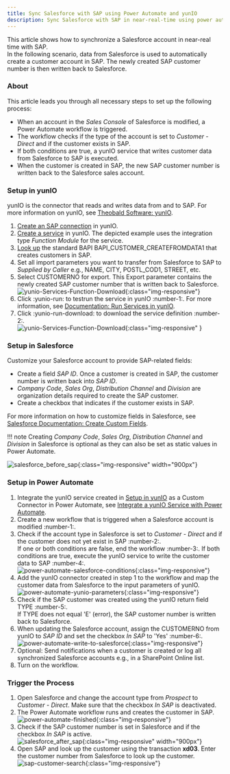 ```yaml
---
title: Sync Salesforce with SAP using Power Automate and yunIO
description: Sync Salesforce with SAP in near-real-time using power automate and yunIO
---
```


This article shows how to synchronize a Salesforce account in near-real time with SAP.<br>
In the following scenario, data from Salesforce is used to automatically create a customer account in SAP. 
The newly created SAP customer number is then written back to Salesforce.

### About

This article leads you through all necessary steps to set up the following process:

- When an account in the *Sales Console* of Salesforce is modified, a Power Automate workflow is triggered.
- The workflow checks if the type of the account is set to *Customer - Direct* and if the customer exists in SAP.
- If both conditions are true, a yunIO service that writes customer data from Salesforce to SAP is executed.
- When the customer is created in SAP, the new SAP customer number is written back to the Salesforce sales account.

### Setup in yunIO

yunIO is the connector that reads and writes data from and to SAP.
For more information on yunIO, see [Theobald Software: yunIO](https://theobald-software.com/en/yunio/).

1. [Create an SAP connection](../getting-started.md/#create-a-service) in yunIO. 
2. [Create a service](../getting-started.md/#create-a-service) in yunIO. 
The depicted example uses the integration type *Function Module* for the service.
3. [Look up](../documentation/function-modules-and-bapis/index.md/#look-up-a-function-module-bapi) the standard BAPI BAPI_CUSTOMER_CREATEFROMDATA1 that creates customers in SAP. 
4. Set all import parameters you want to transfer from Salesforce to SAP to *Supplied by Caller* e.g., NAME, CITY, POSTL_COD1, STREET, etc.
5. Select CUSTOMERNO for export. This Export parameter contains the newly created SAP customer number that is written back to Salesforce.<br>
![yunio-Services-Function-Download](../assets/images/yunio/articles/yunio-bapi-createcustomer.png){:class="img-responsive"}
6. Click :yunio-run: to testrun the service in yunIO :number-1:. For more information, see [Documentation: Run Services in yunIO](../documentation/run-services.md/#run-services-in-yunio).
7. Click :yunio-run-download: to download the service definition :number-2:.<br>
![yunio-Services-Function-Download](../assets/images/yunio/articles/yunio-run-services-function-download.png){:class="img-responsive" }

### Setup in Salesforce

Customize your Salesforce account to provide SAP-related fields:
- Create a field *SAP ID*. Once a customer is created in SAP, the customer number is written back into *SAP ID*.
- *Company Code*, *Sales Org*, *Distribution Channel* and *Division* are organization details required to create the SAP customer.
- Create a checkbox that indicates if the customer exists in SAP.

For more information on how to customize fields in Salesforce, see [Salesforce Documentation: Create Custom Fields](https://help.salesforce.com/s/articleView?id=sf.adding_fields.htm&type=5).

!!! note
    Creating *Company Code*, *Sales Org*, *Distribution Channel* and *Division* in Salesforce is optional as they can also be set as static values in Power Automate.

![salesforce_before_sap](../assets/images/yunio/articles/salesforce_before_sap.png){:class="img-responsive" width="900px"}


### Setup in Power Automate

1. Integrate the yunIO service created in [Setup in yunIO](#setup-in-yunio) as a Custom Connector in Power Automate, see [Integrate a yunIO Service with Power Automate](integrate-a-yunio-service-with-power-automate.md#configure-a-yunio-custom-connector-in-power-automate).
2. Create a new workflow that is triggered when a Salesforce account is modified :number-1:.
3. Check if the account type in Salesforce is set to *Customer - Direct* and if the customer does not yet exist in SAP :number-2:.<br>
If one or both conditions are false, end the workflow :number-3:.
If both conditions are true, execute the yunIO service to write the customer data to SAP :number-4:.<br>
![power-automate-salesforce-conditions](../assets/images/yunio/articles/power-automate-salesforce-conditions.png){:class="img-responsive"}
4. Add the yunIO connector created in step 1 to the workflow and map the customer data from Salesforce to the input parameters of yunIO.<br>
![power-automate-yunio-parameters](../assets/images/yunio/articles/power-automate-yunio-parameters.png){:class="img-responsive"}
5. Check if the SAP customer was created using the yunIO return field TYPE :number-5:. <br>
If TYPE does not equal 'E' (error), the SAP customer number is written back to Salesforce.
6. When updating the Salesforce account, assign the CUSTOMERNO from yunIO to *SAP ID* and set the checkbox *In SAP* to 'Yes' :number-6:.<br>
![power-automate-write-to-salesforce](../assets/images/yunio/articles/power-automate-write-to-salesforce.png){:class="img-responsive"}
7. Optional: Send notifications when a customer is created or log all synchronized Salesforce accounts e.g., in a SharePoint Online list. 
8. Turn on the workflow.


### Trigger the Process

1. Open Salesforce and change the account type from *Prospect* to *Customer - Direct*.
Make sure that the checkbox *In SAP* is deactivated.
2. The Power Automate workflow runs and creates the customer in SAP. <br>
![power-automate-finished](../assets/images/yunio/articles/power-automate-finished.png){:class="img-responsive"}
3. Check if the SAP customer number is set in Salesforce and if the checkbox *In SAP* is active.<br>
![salesforce_after_sap](../assets/images/yunio/articles/salesforce_after_sap.png){:class="img-responsive" width="900px"}
4. Open SAP and look up the customer using the transaction **xd03**. Enter the customer number from Salesforce to look up the customer.<br>
![sap-customer-search](../assets/images/yunio/articles/sap-customer-search.png){:class="img-responsive"}
